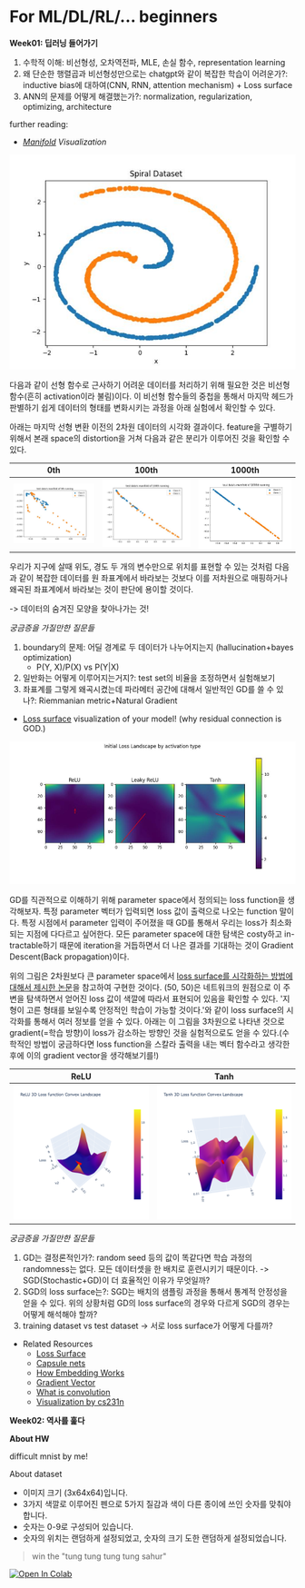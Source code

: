 # For ML/DL/RL/... beginners

**Week01: 딥러닝 들어가기**

1. 수학적 이해: 비선형성, 오차역전파, MLE, 손실 함수, representation learning
2. 왜 단순한 행렬곱과 비선형성만으로는 chatgpt와 같이 복잡한 학습이 어려운가?: inductive bias에 대하여(CNN, RNN, attention mechanism) + Loss surface
3. ANN의 문제를 어떻게 해결했는가?: normalization, regularization, optimizing, architecture

further reading:

-   _[Manifold](./week01/manifold_study.ipynb) Visualization_

![spiral](./week01/docs/spiral.jpg)

다음과 같이 선형 함수로 근사하기 어려운 데이터를 처리하기 위해 필요한 것은 비선형 함수(흔히 activation이라 불림)이다. 이 비선형 함수들의 중첩을 통해서 마지막 헤드가 판별하기 쉽게 데이터의 형태를 변화시키는 과정을 아래 실험에서 확인할 수 있다.

아래는 마지막 선형 변환 이전의 2차원 데이터의 시각화 결과이다. feature을 구별하기 위해서 본래 space의 distortion을 거쳐 다음과 같은 분리가 이루어진 것을 확인할 수 있다.

| 0th                                    | 100th                                    | 1000th                                    |
| -------------------------------------- | ---------------------------------------- | ----------------------------------------- |
| ![image](./week01/docs/manifold_0.jpg) | ![image](./week01/docs/manifold_100.jpg) | ![image](./week01/docs/manifold_1000.jpg) |

우리가 지구에 살때 위도, 경도 두 개의 변수만으로 위치를 표현할 수 있는 것처럼 다음과 같이 복잡한 데이터를 원 좌표계에서 바라보는 것보다 이를 저차원으로 매핑하거나 왜곡된 좌표계에서 바라보는 것이 판단에 용이할 것이다.

-> 데이터의 숨겨진 모양을 찾아나가는 것!

_궁금증을 가질만한 질문들_

1. boundary의 문제: 어딜 경계로 두 데이터가 나누어지는지 (hallucination+bayes optimization)
    - P(Y, X)/P(X) vs P(Y|X)
2. 일반화는 어떻게 이루어지는거지?: test set의 비율을 조정하면서 실험해보기
3. 좌표계를 그렇게 왜곡시켰는데 파라메터 공간에 대해서 일반적인 GD를 쓸 수 있나?: Riemmanian metric+Natural Gradient

-   [Loss surface](./week01/loss_surface.ipynb) visualization of your model! (why residual connection is GOD.)

![loss_landscape](./week01/docs/loss_landscape.jpg)

GD를 직관적으로 이해하기 위해 parameter space에서 정의되는 loss function을 생각해보자. 특정 parameter 벡터가 입력되면 loss 값이 출력으로 나오는 function 말이다. 특정 시점에서 parameter 입력이 주어졌을 때 GD를 통해서 우리는 loss가 최소화되는 지점에 다다르고 싶어한다. 모든 parameter space에 대한 탐색은 costy하고 in-tractable하기 때문에 iteration을 거듭하면서 더 나은 결과를 기대하는 것이 Gradient Descent(Back propagation)이다.

위의 그림은 2차원보다 큰 parameter space에서 [loss surface를 시각화하는 방법에 대해서 제시한 논문](https://arxiv.org/pdf/1712.09913)을 참고하여 구현한 것이다. (50, 50)은 네트워크의 원점으로 이 주변을 탐색하면서 얻어진 loss 값이 색깔에 따라서 표현되어 있음을 확인할 수 있다. '지형이 고른 형태를 보일수록 안정적인 학습이 가능할 것이다.'와 같이 loss surface의 시각화를 통해서 여러 정보를 얻을 수 있다. 아래는 이 그림을 3차원으로 나타낸 것으로 gradient(=학습 방향)이 loss가 감소하는 방향인 것을 실험적으로도 얻을 수 있다.(수학적인 방법이 궁금하다면 loss function을 스칼라 출력을 내는 벡터 함수라고 생각한 후에 이의 gradient vector을 생각해보기를!)

| ReLU                             | Tanh                             |
| -------------------------------- | -------------------------------- |
| ![image](./week01/docs/relu.png) | ![image](./week01/docs/tanh.png) |

_궁금증을 가질만한 질문들_

1. GD는 결정론적인가?: random seed 등의 값이 똑같다면 학습 과정의 randomness는 없다. 모든 데이터셋을 한 배치로 훈련시키기 때문이다. -> SGD(Stochastic+GD)이 더 효율적인 이유가 무엇일까?
2. SGD의 loss surface는?: SGD는 배치의 샘플링 과정을 통해서 통계적 안정성을 얻을 수 있다. 위의 상황처럼 GD의 loss surface의 경우와 다르게 SGD의 경우는 어떻게 해석해야 할까?
3. training dataset vs test dataset -> 서로 loss surface가 어떻게 다를까?

-   Related Resources
    -   [Loss Surface](https://arxiv.org/pdf/1712.09913)
    -   [Capsule nets](https://medium.com/ai³-theory-practice-business/understanding-hintons-capsule-networks-part-i-intuition-b4b559d1159b)
    -   [How Embedding Works](https://github.com/colah/NLP-RNNs-Representations-Post/blob/master/index.md)
    -   [Gradient Vector](https://en.wikipedia.org/wiki/Gradient)
    -   [What is convolution](https://www.youtube.com/watch?v=KuXjwB4LzSA)
    -   [Visualization by cs231n](https://www.youtube.com/watch?v=ta5fdaqDT3M)

**Week02: 역사를 훑다**

**About HW**

difficult mnist by me!

About dataset

-   이미지 크기 (3x64x64)입니다.
-   3가지 색깔로 이루어진 펜으로 5가지 질감과 색이 다른 종이에 쓰인 숫자를 맞춰야 합니다.
-   숫자는 0-9로 구성되어 있습니다.
-   숫자의 위치는 랜덤하게 설정되었고, 숫자의 크기 도한 랜덤하게 설정되었습니다.

> win the "tung tung tung tung sahur"

<a target="_blank" href="https://colab.research.google.com/github/yoonhero/sig_archive/blob/main/hw/example_code.ipyng">
  <img src="https://colab.research.google.com/assets/colab-badge.svg" alt="Open In Colab"/>
</a>
